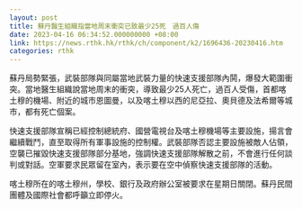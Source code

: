 ```yaml
---
layout: post
title: 蘇丹醫生組織指當地周末衝突已致最少25死　過百人傷
date: 2023-04-16 06:34:52.000000000 +08:00
link: https://news.rthk.hk/rthk/ch/component/k2/1696436-20230416.htm
categories: rthk
---
```


蘇丹局勢緊張，武裝部隊與同屬當地武裝力量的快速支援部隊內鬨，爆發大範圍衝突。當地醫生組織說當地周末的衝突，導致最少25人死亡，過百人受傷，首都喀土穆的機場、附近的城市恩圖曼，以及喀土穆以西的尼亞拉、奧貝德及法希爾等城市，都有死亡個案。

快速支援部隊宣稱已經控制總統府、國營電視台及喀土穆機場等主要設施，揚言會繼續戰鬥，直至取得所有軍事設施的控制權。武裝部隊否認主要設施被敵人佔領，空襲已摧毀快速支援部隊部分基地，強調快速支援部隊解散之前，不會進行任何談判或對話。空軍要求民眾留在室內，表示要在空中偵察快速支援部隊的活動。

喀土穆所在的喀土穆州，學校、銀行及政府辦公室被要求在星期日關閉。蘇丹民間團體及國際社會都呼籲立即停火。
